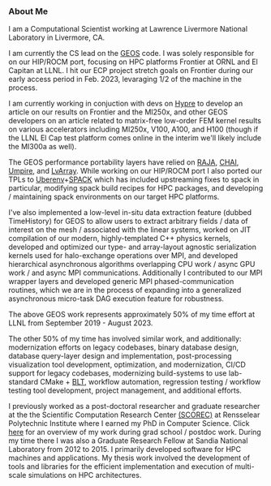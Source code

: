 ### About Me 

I am a Computational Scientist working at Lawrence Livermore National Laboratory in Livermore, CA. 

I am currently the CS lead on the [GEOS](https://github.com/GEOS-DEV/) code. I was solely responsible for on our HIP/ROCM port, focusing on HPC platforms Frontier at ORNL and El Capitan at LLNL. I hit our ECP project stretch goals on Frontier during our early access period in Feb. 2023, levaraging 1/2 of the machine in the process. 

I am currently working in conjuction with devs on [Hypre](https://github.com/hypre-space/hypre) to develop an article on our results on Frontier and the MI250x, and other GEOS developers on an article related to matrix-free low-order FEM kernel results on various accelerators including MI250x, V100, A100, and H100 (though if the LLNL El Cap test platform comes online in the interim we'll likely include the MI300a as well).

The GEOS performance portability layers have relied on [RAJA](https://github.com/LLNL/RAJA), [CHAI](https://github.com/LLNL/CHAI), [Umpire](https://github.com/LLNL/Umpire), and [LvArray](https://github.com/GEOS-DEV/LvArray/). While working on our HIP/ROCM port I also ported our TPLs to [Uberenv](https://github.com/LLNL/uberenv)+[SPACK](https://github.com/spack/spack) which has included upstreaming fixes to spack in particular, modifying spack build recipes for HPC packages, and developing / maintaining spack environments on our target HPC platforms.

I've also implemented a low-level in-situ data extraction feature (dubbed TimeHistory) for GEOS to allow users to extract arbitrary fields / data of interest on the mesh / associated with the linear systems, worked on JIT compilation of our modern, highly-templated C++ physics kernels, developed and optimized our type- and array-layout agnostic serialization kernels used for halo-exchange operations over MPI, and developed hierarchical asynchronous algorithms overlapping CPU work / async GPU work / and async MPI communications. Additionally I contributed to our MPI wrapper layers and developed generic MPI phased-communication routines, which we are in the process of expanding into a generalized asynchronous micro-task DAG execution feature for robustness.

The above GEOS work represents approximately 50% of my time effort at LLNL from September 2019 - August 2023.

The other 50% of my time has involved similar work, and additionally: modernization efforts on legacy codebases, binary database design, database query-layer design and implementation, post-processing visualization tool development, optimization, and modernization, CI/CD support for legacy codebases, modernizing build-systems to use lab-standard CMake + [BLT](https://github.com/LLNL/blt), workflow automation, regression testing / workflow testing tool development, project management, and additional efforts.

I previously worked as a post-doctoral researcher and graduate researcher at the the Scientific Computation Research Center [(SCOREC)](https://www.scorec.rpi.edu/) at Rensselear Polytechnic Institute where I earned my PhD in Computer Science. Click [here](grad.md) for an overview of my work during grad school / postdoc work. During my time there I was also a Graduate Research Fellow at Sandia National Laboratory from 2012 to 2015. I primarily developed software for HPC machines and applications. My thesis work involved the development of tools and libraries for the efficient implementation and execution of multi-scale simulations on HPC architectures.